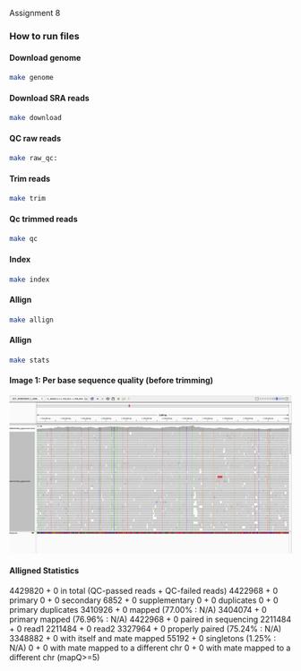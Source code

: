 
Assignment 8

### How to run files 

#### Download genome

```bash
make genome 
```

#### Download SRA reads

```bash
make download
```

#### QC raw reads

```bash
make raw_qc:
```

#### Trim reads

```bash
make trim
```

#### Qc trimmed reads

```bash
make qc
```

#### Index

```bash
make index
```

#### Allign

```bash
make allign
```

#### Allign


```bash
make stats
```

#### Image 1: Per base sequence quality (before trimming)
![IGV file](Image1.png)

####  Alligned Statistics 

4429820 + 0 in total (QC-passed reads + QC-failed reads)
4422968 + 0 primary
0 + 0 secondary
6852 + 0 supplementary
0 + 0 duplicates
0 + 0 primary duplicates
3410926 + 0 mapped (77.00% : N/A)
3404074 + 0 primary mapped (76.96% : N/A)
4422968 + 0 paired in sequencing
2211484 + 0 read1
2211484 + 0 read2
3327964 + 0 properly paired (75.24% : N/A)
3348882 + 0 with itself and mate mapped
55192 + 0 singletons (1.25% : N/A)
0 + 0 with mate mapped to a different chr
0 + 0 with mate mapped to a different chr (mapQ>=5)
